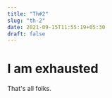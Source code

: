 ```yaml
---
title: "Th#2"
slug: "th-2"
date: 2021-09-15T11:55:19+05:30
draft: false
---
```


# I am exhausted
That's all folks.